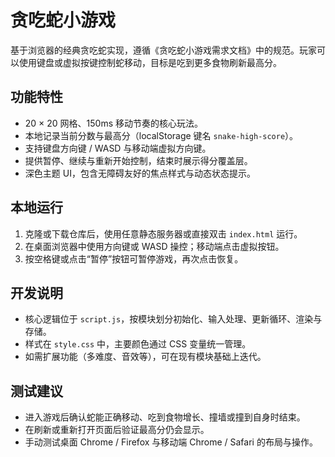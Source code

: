 # 贪吃蛇小游戏

基于浏览器的经典贪吃蛇实现，遵循《贪吃蛇小游戏需求文档》中的规范。玩家可以使用键盘或虚拟按键控制蛇移动，目标是吃到更多食物刷新最高分。

## 功能特性
- 20 × 20 网格、150ms 移动节奏的核心玩法。
- 本地记录当前分数与最高分（localStorage 键名 `snake-high-score`）。
- 支持键盘方向键 / WASD 与移动端虚拟方向键。
- 提供暂停、继续与重新开始控制，结束时展示得分覆盖层。
- 深色主题 UI，包含无障碍友好的焦点样式与动态状态提示。

## 本地运行
1. 克隆或下载仓库后，使用任意静态服务器或直接双击 `index.html` 运行。
2. 在桌面浏览器中使用方向键或 WASD 操控；移动端点击虚拟按钮。
3. 按空格键或点击“暂停”按钮可暂停游戏，再次点击恢复。

## 开发说明
- 核心逻辑位于 `script.js`，按模块划分初始化、输入处理、更新循环、渲染与存储。
- 样式在 `style.css` 中，主要颜色通过 CSS 变量统一管理。
- 如需扩展功能（多难度、音效等），可在现有模块基础上迭代。

## 测试建议
- 进入游戏后确认蛇能正确移动、吃到食物增长、撞墙或撞到自身时结束。
- 在刷新或重新打开页面后验证最高分仍会显示。
- 手动测试桌面 Chrome / Firefox 与移动端 Chrome / Safari 的布局与操作。
